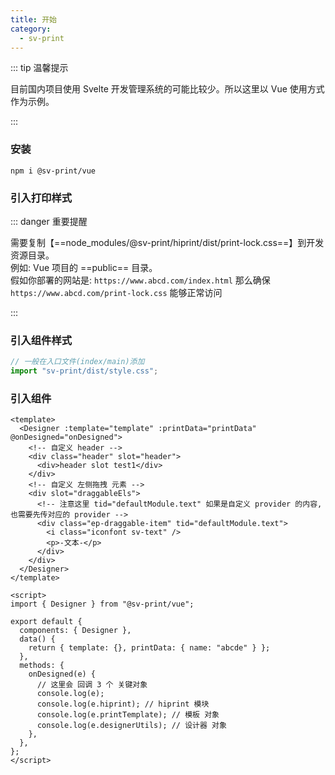 ```yaml
---
title: 开始
category:
  - sv-print
---
```


::: tip 温馨提示

目前国内项目使用 Svelte 开发管理系统的可能比较少。所以这里以 Vue 使用方式作为示例。

:::

### 安装

```
npm i @sv-print/vue
```

### 引入打印样式

::: danger 重要提醒

需要复制【==node_modules/@sv-print/hiprint/dist/print-lock.css==】到开发资源目录。<br/>
例如: Vue 项目的 ==public== 目录。<br/>
假如你部署的网站是: `https://www.abcd.com/index.html` 那么确保 `https://www.abcd.com/print-lock.css` 能够正常访问

:::

### 引入组件样式

```js
// 一般在入口文件(index/main)添加
import "sv-print/dist/style.css";
```

### 引入组件

```vue
<template>
  <Designer :template="template" :printData="printData" @onDesigned="onDesigned">
    <!-- 自定义 header -->
    <div class="header" slot="header">
      <div>header slot test1</div>
    </div>
    <!-- 自定义 左侧拖拽 元素 -->
    <div slot="draggableEls">
      <!-- 注意这里 tid="defaultModule.text" 如果是自定义 provider 的内容, 也需要先传对应的 provider -->
      <div class="ep-draggable-item" tid="defaultModule.text">
        <i class="iconfont sv-text" />
        <p>-文本-</p>
      </div>
    </div>
  </Designer>
</template>

<script>
import { Designer } from "@sv-print/vue";

export default {
  components: { Designer },
  data() {
    return { template: {}, printData: { name: "abcde" } };
  },
  methods: {
    onDesigned(e) {
      // 这里会 回调 3 个 关键对象
      console.log(e);
      console.log(e.hiprint); // hiprint 模块
      console.log(e.printTemplate); // 模板 对象
      console.log(e.designerUtils); // 设计器 对象
    },
  },
};
</script>
```
